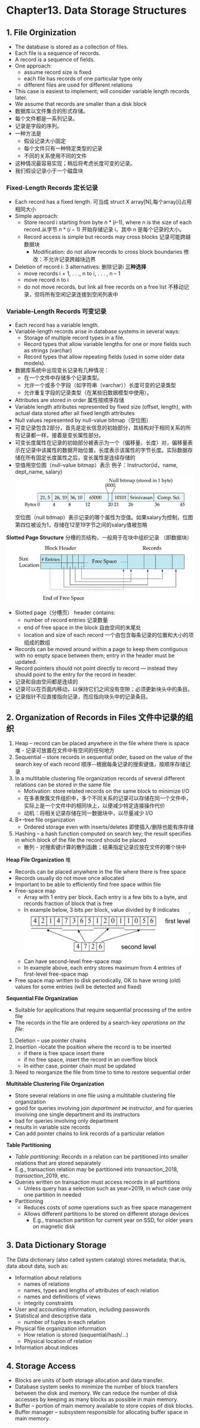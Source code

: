 # Chapter13. Data Storage Structures
## 1. File Orginization
- The database is stored as a collection of files.  
- Each file is a sequence of records.  
- A record is a sequence of fields.
- One approach:
    - assume record size is fixed
    - each file has records of one particular type only 
    - different files are used for different relations
- This case is easiest to implement; will consider variable length records later. 
- We assume that records are smaller than a disk block
- 数据库以文件集合的形式存储。 
- 每个文件都是一系列记录。 
- 记录是字段的序列。
- 一种方法是
    - 假设记录大小固定
    - 每个文件只有一种特定类型的记录 
    - 不同的关系使用不同的文件
- 这种情况最容易实现；稍后将考虑长度可变的记录。
- 我们假设记录小于一个磁盘块
### Fixed-Length Records 定长记录
- Each record has a fixed length.  可当成 struct X array[N],每个array[i]占用相同大小
- Simple approach:
    - Store record i starting from byte $n*(i – 1)$, where n is the size of each record.从字节 $n*(i - 1)$ 开始存储记录 i，其中 n 是每个记录的大小。
    - Record access is simple but records may cross blocks 记录可能跨越数据块
        - Modification: do not allow records to cross block boundaries 修改：不允许记录跨越块边界
- Deletion of record i: 3 alternatives: 删除记录i **三种选择**
    -  move records i + 1, . . ., n  to i, . . . , n – 1
    -  move record n  to i
    -  do not move records, but link all free records on a free list 不移动记录，但将所有空闲记录连接到空闲列表中

### Variable-Length Records 可变记录
- Each record has a variable length.
- Variable-length records arise in database systems in several ways:
    - Storage of multiple record types in a file.
    - Record types that allow variable lengths for one or more fields such as strings (varchar)
    - Record types that allow repeating fields (used in some older data models).
- 数据库系统中出现变长记录有几种情况：
    - 在一个文件中存储多个记录类型。
    - 允许一个或多个字段（如字符串（varchar））长度可变的记录类型
    - 允许重复字段的记录类型（在某些旧数据模型中使用）。
- Attributes are stored in order 属性按顺序存储
- Variable length attributes represented by fixed size (offset, length), with actual data stored after all fixed length attributes
- Null values represented by null-value bitmap（空位图）
- 可变记录包含2部分，首先是定长信息的初始部分，其结构对于相同关系的所有记录都一样，接着是变长属性部分。
- 可变长度属性在记录的初始部分被表示为一个（偏移量、长度）对，偏移量表示在记录中该属性的数据开始位置，长度表示该属性的字节长度。实际数据存储在所有固定长度属性之后，变长属性是连续存储的
- 空值用空位图（null-value bitmap）表示
例子：Instructor(id，name, dept_name, salary) 
![13.1](13.1.png)
空位图（null bitmap）表示记录的哪个属性为空值。如果salary为控制，位图第四位被设为1，存储在12至19字节之间的salary值被忽略

**Slotted Page Structure** 分槽的页结构，一般用于在块中组织记录 （即数据块）
![13.2](13.2.png)
- Slotted page（分槽页） header contains:
    - number of record entries 记录数量
    - end of free space in the block 自由空间的末尾处
    - location and size of each record 一个由包含每条记录的位置和大小的项组成的数组
- Records can be moved around within a page to keep them contiguous with no empty space between them; entry in the header must be updated.
- Record pointers should not point directly to record — instead they should point to the entry for the record in header.
- 记录和自由空间都是连续的
- 记录可以在页面内移动，以保持它们之间没有空隙；必须更新块头中的条目。
- 记录指针不应直接指向记录，而应指向块头中的记录条目。

## 2. Organization of Records in Files 文件中记录的组织
1. Heap – record can be placed anywhere in the file where there is space 堆 - 记录可放置在文件中有空间的任何地方
2. Sequential – store records in sequential order, based on the value of the search key of each record 顺序--根据每条记录的搜索键值，按顺序存储记录
3. In a  multitable clustering file organization  records of several different relations can be stored in the same file
    - Motivation: store related records on the same block to minimize I/O
    - 在多表聚簇文件组织中，多个不同关系的记录可以存储在同一个文件中，实际上是一个文件中的相同块上，以便减少特定连接操作代价
    - 动机：将相关记录存储在同一数据块中，以尽量减少 I/O
4. B+-tree file organization
    - Ordered storage even with inserts/deletes 即使插入/删除也能有序存储
5. Hashing – a hash function computed on search key; the result specifies in which block of the file the record should be placed
    - 散列 - 对搜索键计算的散列函数；结果指定记录应放在文件的哪个块中

**Heap File Organization** 堆
- Records can be placed anywhere in the file where there is free space
- Records usually do not move once allocated
- Important to be able to efficiently find free space within file
- Free-space map
    - Array with 1 entry per block.  Each entry is a few bits to a byte, and records fraction of block that is free
    - In example below, 3 bits per block, value divided by 8 indicates 
    ![13.3](13.3.png)
    - Can have second-level free-space map
    - In example above, each entry stores maximum from 4 entries of first-level free-space map
- Free space map written to disk periodically, OK to have wrong (old) values for some entries (will be detected and fixed)

**Sequential File Organization**
- Suitable for applications that require sequential processing of the entire file 
- The records in the file are ordered by a search-key
*operations on the file*:
1. Deletion – use pointer chains
2. Insertion –locate the position where the record is to be inserted
    - if there is free space insert there 
    - if no free space, insert the record in an overflow block
    - In either case, pointer chain must be updated
3. Need to reorganize the file from time to time to restore sequential order

**Multitable Clustering File Organization**
- Store several relations in one file using a multitable clustering file organization
- good for queries involving join $department \Join instructor$, and for queries involving one single department and its instructors
- bad for queries involving only department
- results in variable size records
- Can add pointer chains to link records of a particular relation

**Table Partitioning**
- *Table partitioning*: Records in a relation can be partitioned into smaller relations that are stored separately
- E.g., transaction relation may be partitioned into $transaction\_2018, transaction\_2019$, etc.
- Queries written on transaction must access records in all partitions
    - Unless query has a selection such as year=2019, in which case only one partition in needed
- Partitioning 
    - Reduces costs of some operations such as free space management
    - Allows different partitions to be stored on different storage devices 
        - E.g., transaction partition for current year on SSD, for older years on magnetic disk
## 3. Data Dictionary Storage
The Data dictionary (also called system catalog) stores metadata; that is, data about data, such as:
- Information about relations
    - names of relations
    - names, types and lengths of attributes of each relation
    - names and definitions of views
    - integrity constraints
- User and accounting information, including passwords
- Statistical and descriptive data
    - number of tuples in each relation
- Physical file organization information
    - How relation is stored (sequential/hash/…)
    - Physical location of relation 
- Information about indices 

## 4. Storage Access
- Blocks are units of both storage allocation and data transfer.
- Database system seeks to minimize the number of block transfers between the disk and memory.  We can reduce the number of disk accesses by keeping as many blocks as possible in main memory.
- Buffer – portion of main memory available to store copies of disk blocks.
- Buffer manager – subsystem responsible for allocating buffer space in main memory.

